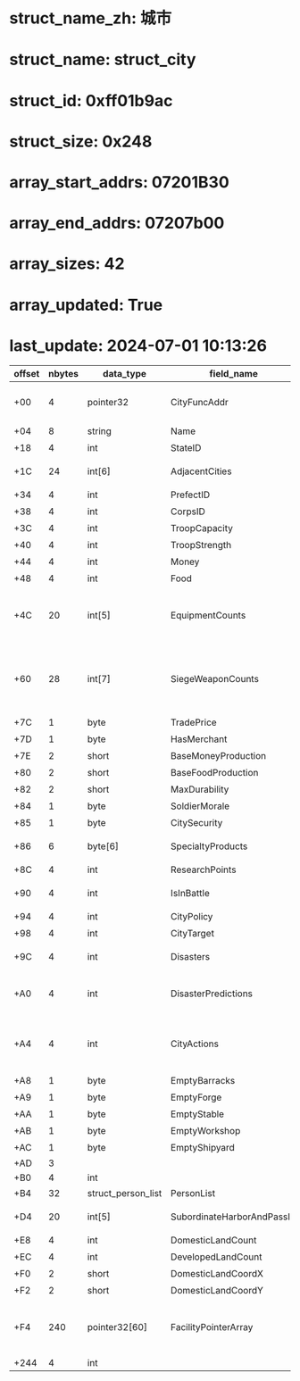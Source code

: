 # struct_name_zh: 城市
# struct_name: struct_city
# struct_id: 0xff01b9ac
# struct_size: 0x248
# array_start_addrs: 07201B30
# array_end_addrs: 07207b00
# array_sizes: 42
# array_updated: True
# last_update: 2024-07-01 10:13:26

| offset | nbytes | data_type          | field_name                 | field_comment                                          |
| ------ | ------ | ------------------ | -------------------------- | ------------------------------------------------------ |
| +00    | 4      | pointer32          | CityFuncAddr               | 城市相关函数所在地址(58 BF 79 00)                      |
| +04    | 8      | string             | Name                       | 名称                                                   |
| +18    | 4      | int                | StateID                    | 所属州                                                 |
| +1C    | 24     | int[6]             | AdjacentCities             | 邻接城市(最多6个)                                      |
| +34    | 4      | int                | PrefectID                  | 太守ID                                                 |
| +38    | 4      | int                | CorpsID                    | 军团ID                                                 |
| +3C    | 4      | int                | TroopCapacity              | 兵力上限                                               |
| +40    | 4      | int                | TroopStrength              | 兵力                                                   |
| +44    | 4      | int                | Money                      | 钱                                                     |
| +48    | 4      | int                | Food                       | 粮                                                     |
| +4C    | 20     | int[5]             | EquipmentCounts            | 剑～马数量(血色6.0将int[0]即剑数量用作城市人口)        |
| +60    | 28     | int[7]             | SiegeWeaponCounts          | 冲车～斗舰数量 (血色6.0将int[4]即小船数量用作农村人口) |
| +7C    | 1      | byte               | TradePrice                 | 钱粮交易价格                                           |
| +7D    | 1      | byte               | HasMerchant                | 是否有商人                                             |
| +7E    | 2      | short              | BaseMoneyProduction        | 基础产钱                                               |
| +80    | 2      | short              | BaseFoodProduction         | 基础产粮                                               |
| +82    | 2      | short              | MaxDurability              | 最大耐久                                               |
| +84    | 1      | byte               | SoldierMorale              | 城市士兵气力                                           |
| +85    | 1      | byte               | CitySecurity               | 城市治安                                               |
| +86    | 6      | byte[6]            | SpecialtyProducts          | 城市特产(枪 戟 弩 骑 工具 舰船)                        |
| +8C    | 4      | int                | ResearchPoints             | 研究技巧                                               |
| +90    | 4      | int                | IsInBattle                 | 城市是否处于战斗不可状态                               |
| +94    | 4      | int                | CityPolicy                 | 都市方针                                               |
| +98    | 4      | int                | CityTarget                 | 都市目标                                               |
| +9C    | 4      | int                | Disasters                  | 只用前3BIT(疫病 灾害 丰作)                             |
| +A0    | 4      | int                | DisasterPredictions        | 只用前3BIT(疫病预定 灾害预定 丰作预定)                 |
| +A4    | 4      | int                | CityActions                | 第0位-已巡查，第1位-已商人，第4位-已训练               |
| +A8    | 1      | byte               | EmptyBarracks              | 空兵舍                                                 |
| +A9    | 1      | byte               | EmptyForge                 | 空锻造                                                 |
| +AA    | 1      | byte               | EmptyStable                | 空厩舍                                                 |
| +AB    | 1      | byte               | EmptyWorkshop              | 空工房                                                 |
| +AC    | 1      | byte               | EmptyShipyard              | 空船厂                                                 |
| +AD    | 3      |                    |                            |                                                        |
| +B0    | 4      | int                |                            |                                                        |
| +B4    | 32     | struct_person_list | PersonList                 | 武将链表                                               |
| +D4    | 20     | int[5]             | SubordinateHarborAndPassID | 下属港关ID(最多5个)                                    |
| +E8    | 4      | int                | DomesticLandCount          | 内政用地数                                             |
| +EC    | 4      | int                | DevelopedLandCount         | 已开发用地数                                           |
| +F0    | 2      | short              | DomesticLandCoordX         | 内政地X                                                |
| +F2    | 2      | short              | DomesticLandCoordY         | 内政地Y                                                |
| +F4    | 240    | pointer32[60]      | FacilityPointerArray       | 对应的设施指针数组（共30个设施，每个对应两个指针）     |
| +244   | 4      | int                |                            |                                                        |
